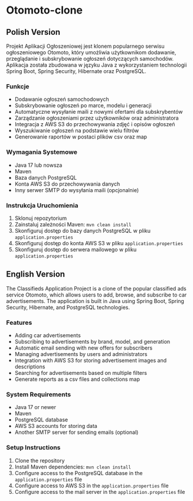 # Otomoto-clone

## Polish Version

Projekt Aplikacji Ogłoszeniowej jest klonem popularnego serwisu ogłoszeniowego Otomoto, który umożliwia użytkownikom dodawanie, przeglądanie i subskrybowanie ogłoszeń dotyczących samochodów. Aplikacja została zbudowana w języku Java z wykorzystaniem technologii Spring Boot, Spring Security, Hibernate oraz PostgreSQL.

### Funkcje

- Dodawanie ogłoszeń samochodowych
- Subskrybowanie ogłoszeń po marce, modelu i generacji
- Automatyczne wysyłanie maili z nowymi ofertami dla subskrybentów
- Zarządzanie ogłoszeniami przez użytkowników oraz administratora
- Integracja z AWS S3 do przechowywania zdjęć i opisów ogłoszeń
- Wyszukiwanie ogłoszeń na podstawie wielu filtrów
- Generowanie raportów w postaci plików csv oraz map 

### Wymagania Systemowe

- Java 17 lub nowsza
- Maven
- Baza danych PostgreSQL
- Konta AWS S3 do przechowywania danych
- Inny serwer SMTP do wysyłania maili (opcjonalnie)

### Instrukcja Uruchomienia

1. Sklonuj repozytorium
2. Zainstaluj zależności Maven: `mvn clean install`
3. Skonfiguruj dostęp do bazy danych PostgreSQL w pliku `application.properties`
4. Skonfiguruj dostęp do konta AWS S3 w pliku `application.properties`
5. Skonfiguruj dostęp do serwera mailowego w pliku `application.properties`

## English Version

The Classifieds Application Project is a clone of the popular classified ads service Otomoto, which allows users to add, browse, and subscribe to car advertisements. The application is built in Java using Spring Boot, Spring Security, Hibernate, and PostgreSQL technologies.

### Features

- Adding car advertisements
- Subscribing to advertisements by brand, model, and generation
- Automatic email sending with new offers for subscribers
- Managing advertisements by users and administrators
- Integration with AWS S3 for storing advertisement images and descriptions
- Searching for advertisements based on multiple filters
- Generate reports as a csv files and collections map

### System Requirements

- Java 17 or newer
- Maven
- PostgreSQL database
- AWS S3 accounts for storing data
- Another SMTP server for sending emails (optional)

### Setup Instructions

1. Clone the repository
2. Install Maven dependencies: `mvn clean install`
3. Configure access to the PostgreSQL database in the `application.properties` file
4. Configure access to AWS S3 in the `application.properties` file
5. Configure access to the mail server in the `application.properties` file
